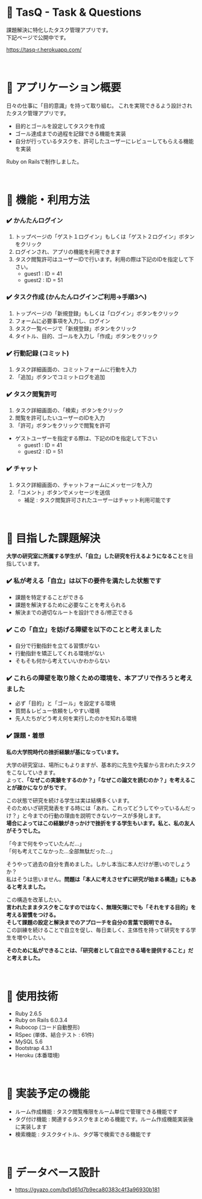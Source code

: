 # :pushpin: TasQ - Task & Questions

課題解決に特化したタスク管理アプリです。  
下記ページで公開中です。  

https://tasq-r.herokuapp.com/

<br>

# :pushpin: アプリケーション概要

日々の仕事に「目的意識」を持って取り組む。
これを実現できるよう設計されたタスク管理アプリです。

* 目的とゴールを設定してタスクを作成
* ゴール達成までの過程を記録できる機能を実装
* 自分が行っているタスクを、許可したユーザーにレビューしてもらえる機能を実装

Ruby on Railsで制作しました。

<br>

# :pushpin: 機能・利用方法

### :heavy_check_mark: かんたんログイン

1. トップページの「ゲスト１ログイン」もしくは「ゲスト２ログイン」ボタンをクリック
2. ログインされ、アプリの機能を利用できます
3. タスク閲覧許可はユーザーIDで行います。利用の際は下記のIDを指定して下さい。
    * guest1 : ID = 41
    * guest2 : ID = 51

### :heavy_check_mark: タスク作成 (かんたんログインご利用→手順3へ)

1. トップページの「新規登録」もしくは「ログイン」ボタンをクリック
2. フォームに必要事項を入力し、ログイン
3. タスク一覧ページで「新規登録」ボタンをクリック
4. タイトル、目的、ゴールを入力し「作成」ボタンをクリック

### :heavy_check_mark: 行動記録 (コミット)

1. タスク詳細画面の、コミットフォームに行動を入力
2. 「追加」ボタンでコミットログを追加


### :heavy_check_mark: タスク閲覧許可

1. タスク詳細画面の、「検索」ボタンをクリック
2. 閲覧を許可したいユーザーのIDを入力
3. 「許可」ボタンをクリックで閲覧を許可
* ゲストユーザーを指定する際は、下記のIDを指定して下さい
    * guest1 : ID = 41
    * guest2 : ID = 51

### :heavy_check_mark: チャット

1. タスク詳細画面の、チャットフォームにメッセージを入力
2. 「コメント」ボタンでメッセージを送信
    * 補足 : タスク閲覧許可されたユーザーはチャット利用可能です

<br>

# :pushpin: 目指した課題解決

**大学の研究室に所属する学生が、「自立」した研究を行えるようになること**を目指しています。

### :heavy_check_mark: 私が考える「自立」は以下の要件を満たした状態です
* 課題を特定することができる
* 課題を解決するために必要なことを考えられる
* 解決までの適切なルートを設計できる/修正できる
    
### :heavy_check_mark: この「自立」を妨げる障壁を以下のことと考えました
* 自分で行動指針を立てる習慣がない
* 行動指針を矯正してくれる環境がない
* そもそも何から考えていいかわからない
    
### :heavy_check_mark: これらの障壁を取り除くための環境を、本アプリで作ろうと考えました
* 必ず「目的」と「ゴール」を設定する環境
* 質問＆レビュー依頼をしやすい環境
* 先人たちがどう考え何を実行したのかを知れる環境

### :heavy_check_mark: 課題・着想

**私の大学院時代の挫折経験が基になっています。**

大学の研究室は、場所にもよりますが、基本的に先生や先輩から言われたタスクをこなしていきます。  
よって、**「なぜこの実験をするのか？」「なぜこの論文を読むのか？」を考えることが疎かになりがちです**。

この状態で研究を続ける学生は実は結構多くいます。  
そのためいざ研究発表をする時には「あれ、これってどうしてやっているんだっけ？」と今までの行動の理由を説明できないケースが多発します。  
**場合によってはこの経験がきっかけで挫折をする学生もいます。私と、私の友人がそうでした。**

「今まで何をやっていたんだ…」  
「何も考えてこなかった…全部無駄だった…」

そうやって過去の自分を責めました。しかし本当に本人だけが悪いのでしょうか？  
私はそうは思いません。**問題は「本人に考えさせずに研究が始まる構造」にもあると考えました。**

この構造を改革したい。  
**言われたままタスクをこなすのではなく、無理矢理にでも「それをする目的」を考える習慣をつける。**  
**そして課題の設定と解決までのアプローチを自分の言葉で説明できる。**  
この訓練を続けることで自立を促し、毎日楽しく、主体性を持って研究をする学生を増やしたい。

**そのために私ができることは、「研究者として自立できる場を提供すること」だと考えました。**

<br>

# :pushpin: 使用技術

* Ruby 2.6.5
* Ruby on Rails 6.0.3.4
* Rubocop (コード自動整形)
* RSpec (単体、結合テスト : 61件)
* MySQL 5.6
* Bootstrap 4.3.1
* Heroku (本番環境)

<br>

# :pushpin: 実装予定の機能

* ルーム作成機能 : タスク閲覧権限をルーム単位で管理できる機能です
* タグ付け機能 : 関連するタスクをまとめる機能です。ルーム作成機能実装後に実装します
* 検索機能 : タスクタイトル、タグ等で検索できる機能です

<br>

# :pushpin: データベース設計

* https://gyazo.com/bd1d61d7b9eca80383c4f3a96930b181
